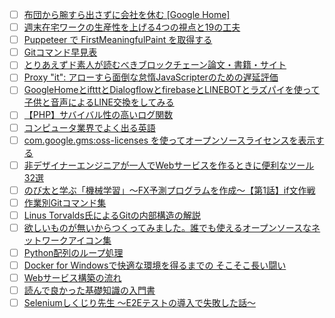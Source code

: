 - [ ] [布団から腕すら出さずに会社を休む [Google Home]](http://qiita.com/diescake/items/4f354a5dc7cb738efd4f?utm_campaign=popular_items&utm_medium=referral&utm_source=popular_items) 
- [ ] [週末在宅ワークの生産性を上げる4つの視点と19の工夫](http://qiita.com/Akira-Isegawa/items/ab7d6b5db65dc830bb62?utm_campaign=popular_items&utm_medium=referral&utm_source=popular_items) 
- [ ] [Puppeteer で FirstMeaningfulPaint を取得する](http://qiita.com/mizchi/items/99b4773c7117222ec4ef?utm_campaign=popular_items&utm_medium=referral&utm_source=popular_items) 
- [ ] [Gitコマンド早見表](http://qiita.com/kohga/items/dccf135b0af395f69144?utm_campaign=popular_items&utm_medium=referral&utm_source=popular_items) 
- [ ] [とりあえずド素人が読むべきブロックチェーン論文・書籍・サイト](http://qiita.com/onokatio/items/7db58947b05c17d1f44e?utm_campaign=popular_items&utm_medium=referral&utm_source=popular_items) 
- [ ] [Proxy "it": アローすら面倒な怠惰JavaScripterのための遅延評価](http://qiita.com/tkynd/items/8ceb5c6461ac99a13908?utm_campaign=popular_items&utm_medium=referral&utm_source=popular_items) 
- [ ] [GoogleHomeとiftttとDialogflowとfirebaseとLINEBOTとラズパイを使って子供と音声によるLINE交換をしてみる](http://qiita.com/nk-tamago/items/b4039195ca4fc24a7f86?utm_campaign=popular_items&utm_medium=referral&utm_source=popular_items) 
- [ ] [【PHP】サバイバル性の高いログ関数](http://qiita.com/ymm1x/items/f2c904806db9d431a596?utm_campaign=popular_items&utm_medium=referral&utm_source=popular_items) 
- [ ] [コンピュータ業界でよく出る英語](http://qiita.com/tfutada/items/d1b17cd4008876c17bf4?utm_campaign=popular_items&utm_medium=referral&utm_source=popular_items) 
- [ ] [com.google.gms:oss-licenses を使ってオープンソースライセンスを表示する](http://qiita.com/sho5nn/items/f63ebd7ccc0c86d98e4b?utm_campaign=popular_items&utm_medium=referral&utm_source=popular_items) 
- [ ] [非デザイナーエンジニアが一人でWebサービスを作るときに便利なツール32選](http://qiita.com/okappy/items/119e31cae9aa9bd9da6d?utm_campaign=popular_items&utm_medium=referral&utm_source=popular_items) 
- [ ] [のび太と学ぶ「機械学習」～FX予測プログラムを作成～【第1話】if文作戦](http://qiita.com/sugulu/items/45e3cfaa78e5f13d9389?utm_campaign=popular_items&utm_medium=referral&utm_source=popular_items) 
- [ ] [作業別Gitコマンド集](http://qiita.com/kohga/items/20819414da2972bc5e0d?utm_campaign=popular_items&utm_medium=referral&utm_source=popular_items) 
- [ ] [Linus Torvalds氏によるGitの内部構造の解説](http://qiita.com/hogemax/items/b09abc522e0ec05da4fe?utm_campaign=popular_items&utm_medium=referral&utm_source=popular_items) 
- [ ] [欲しいものが無いからつくってみました。誰でも使えるオープンソースなネットワークアイコン集](http://qiita.com/tamura__246/items/554cfa151ec999aa9eac?utm_campaign=popular_items&utm_medium=referral&utm_source=popular_items) 
- [ ] [Python配列のループ処理](http://qiita.com/motoki1990/items/d06fc7559546a8471392?utm_campaign=popular_items&utm_medium=referral&utm_source=popular_items) 
- [ ] [Docker for Windowsで快適な環境を得るまでの そこそこ長い闘い](http://qiita.com/YukiMiyatake/items/73c7d6c4f2c9739ebe60?utm_campaign=popular_items&utm_medium=referral&utm_source=popular_items) 
- [ ] [Webサービス構築の流れ](http://qiita.com/oshou/items/6ef304c550260335716b?utm_campaign=popular_items&utm_medium=referral&utm_source=popular_items) 
- [ ] [読んで良かった基礎知識の入門書](http://qiita.com/seizans/items/3412bdaa4a70673445de?utm_campaign=popular_items&utm_medium=referral&utm_source=popular_items) 
- [ ] [Seleniumしくじり先生 〜E2Eテストの導入で失敗した話〜](http://qiita.com/Norise/items/9edf876efc698d93259c?utm_campaign=popular_items&utm_medium=referral&utm_source=popular_items) 
